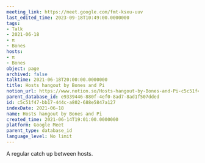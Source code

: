 ```yaml
---
meeting_link: https://meet.google.com/fmt-ksxu-uuv
last_edited_time: 2023-09-18T10:49:00.0000000
tags:
- Talk
- 2021-06-18
- π
- Bones
hosts:
- π
- Bones
object: page
archived: false
talktime: 2021-06-18T20:00:00.0000000
title: Hosts hangout by Bones and Pi
notion_url: https://www.notion.so/Hosts-hangout-by-Bones-and-Pi-c5c51f47bb17444ca802688e5847a127
parent_database_id: e9339446-880f-4ef0-8ad7-8ad1f507dded
id: c5c51f47-bb17-444c-a802-688e5847a127
indexDate: 2021-06-18
name: Hosts hangout by Bones and Pi
created_time: 2021-06-14T19:01:00.0000000
platform: Google Meet
parent_type: database_id
language_level: No limit
---
```


A regular catch up between hosts.


